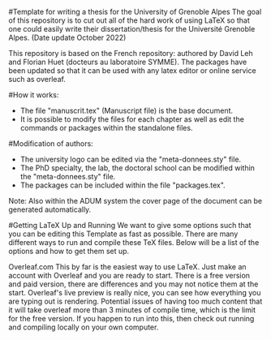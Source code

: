 #Template for writing a thesis for the University of Grenoble Alpes
The goal of this repository is to cut out all of the hard work of using LaTeX so that one could easily write their dissertation/thesis for the Université Grenoble Alpes. (Date update October 2022) 

This repository is based on the French repository: authored by David Leh and Florian Huet (docteurs au laboratoire SYMME). The packages have been updated so that it can be used with any latex editor or online service such as overleaf.

#How it works:
- The file "manuscrit.tex" (Manuscript file) is the base document.
- It is possible to modify the files for each chapter as well as edit the commands or packages within the standalone files.

#Modification of authors:
- The university logo can be edited via the "meta-donnees.sty" file.
- The PhD specialty, the lab, the doctoral school can be modified within the "meta-donnees.sty" file.
- The packages can be included within the file "packages.tex".

Note: Also within the ADUM system the cover page of the document can be generated automatically.

#Getting LaTeX Up and Running
We want to give some options such that you can be editing this Template as fast as possible. There are many different ways to run and compile these TeX files. Below will be a list of the options and how to get them set up.

Overleaf.com
This by far is the easiest way to use LaTeX. Just make an account with Overleaf and you are ready to start. There is a free version and paid version, there are differences and you may not notice them at the start. Overleaf's live preview is really nice, you can see how everything you are typing out is rendering. Potential issues of having too much content that it will take overleaf more than 3 minutes of compile time, which is the limit for the free version. If you happen to run into this, then check out running and compiling locally on your own computer.

